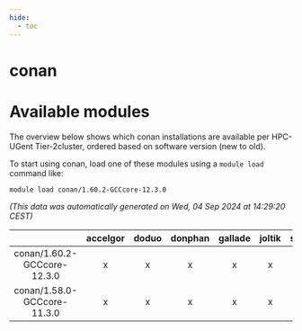 ```yaml
---
hide:
  - toc
---
```


conan
=====

# Available modules


The overview below shows which conan installations are available per HPC-UGent Tier-2cluster, ordered based on software version (new to old).

To start using conan, load one of these modules using a `module load` command like:

```shell
module load conan/1.60.2-GCCcore-12.3.0
```

*(This data was automatically generated on Wed, 04 Sep 2024 at 14:29:20 CEST)*  

| |accelgor|doduo|donphan|gallade|joltik|shinx|skitty|
| :---: | :---: | :---: | :---: | :---: | :---: | :---: | :---: |
|conan/1.60.2-GCCcore-12.3.0|x|x|x|x|x|x|x|
|conan/1.58.0-GCCcore-11.3.0|x|x|x|x|x|-|x|
